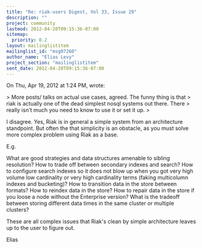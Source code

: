 ```yaml
---
title: "Re: riak-users Digest, Vol 33, Issue 29"
description: ""
project: community
lastmod: 2012-04-20T09:15:36-07:00
sitemap:
  priority: 0.2
layout: mailinglistitem
mailinglist_id: "msg07260"
author_name: "Elias Levy"
project_section: "mailinglistitem"
sent_date: 2012-04-20T09:15:36-07:00
---
```



On Thu, Apr 19, 2012 at 1:24 PM,  wrote:

&gt; More posts/ talks on actual use cases, agreed. The funny thing is that
&gt; riak is actually one of the dead simplest nosql systems out there. There
&gt; really isn't much you need to know to use it or set it up.
&gt;

I disagree. Yes, Riak is in general a simple system from an architecture
standpoint. But often the that simplicity is an obstacle, as you must
solve more complex problem using Riak as a base.

E.g.

What are good strategies and data structures amenable
to sibling resolution?
How to trade off between secondary indexes and search?
How to configure search indexes so it does not blow up when you got very
high volume low cardinality or very high cardinality terms (faking
multicolumn indexes and bucketing)?
How to transition data in the store between formats?
How to reindex data in the store?
How to repair data in the store if you loose a node without the Enterprise
version?
What is the tradeoff between storing different data times in the same
cluster or multiple clusters?

These are all complex issues that Riak's clean by simple architecture
leaves up to the user to figure out.

Elias

